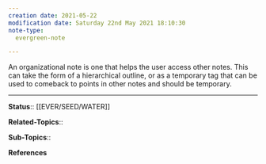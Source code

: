 ```yaml
---
creation date: 2021-05-22
modification date: Saturday 22nd May 2021 18:10:30
note-type: 
  evergreen-note

---
```


An organizational note is one that helps the user access other notes. This can take the form of a hierarchical outline, or as a temporary tag that can be used to comeback to points in other notes and should be temporary. 


---

**Status**:: [[EVER/SEED/WATER]] 

**Related-Topics**:: 
	
**Sub-Topics**::
	
**References**